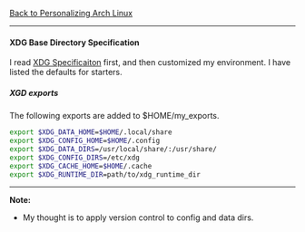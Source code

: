 [Back to Personalizing Arch Linux](../03-personalize-arch-linux.md)
***

#### XDG Base Directory Specification 
I read [XDG Specificaiton](https://specifications.freedesktop.orgi/basedir-spec/basedir-spec-latest.html)
first, and then customized my environment.  I have listed the defaults for starters.

##### XGD exports
The following exports are added to $HOME/my_exports.
```bash
export $XDG_DATA_HOME=$HOME/.local/share
export $XDG_CONFIG_HOME=$HOME/.config
export $XDG_DATA_DIRS=/usr/local/share/:/usr/share/
export $XDG_CONFIG_DIRS=/etc/xdg
export $XDG_CACHE_HOME=$HOME/.cache
export $XDG_RUNTIME_DIR=path/to/xdg_runtime_dir
```

---
__Note:__
* My thought is to apply version control to config and data dirs.

